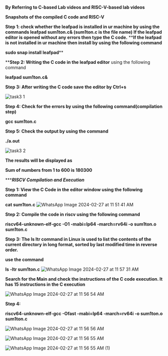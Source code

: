 **By Referring to C-based Lab videos and RISC-V-based lab videos**

**Snapshots of the compiled C code and RISC-V**

**Step 1: check whether the leafpad is installed in ur machine by using the commands
leafpad sum1ton.c& (sum1ton.c is the file name)
If the leafpad editor is opened without any errors then type the C code.**
****If the leafpad is not installed in ur machine then install by using the following command**

**sudo snap install leafpad****


****Step 2: Writing the C code in the leafpad editor** using the following command

**leafpad sum1ton.c&**



**Step 3: After writing the C code save the editor by Ctrl+s**

![task3 1](https://github.com/rajath55555/rajathkumar/assets/119932039/59046b31-35d6-4afe-9a91-c101beea5967)



**Step 4: Check for the errors by using the following command(compilation step)**

**gcc sum1ton.c**

**Step 5: Check the output by using the command**

**./a.out**

![task3 2](https://github.com/rajath55555/rajathkumar/assets/119932039/4d5e8199-d14b-4229-8e6f-e9a62bc16bae)


**The results will be displayed as** 

**Sum of numbers from 1 to 600 is 180300**


********************************************************RISCV Compilation and Execution*****************************************************

**Step 1: View the C Code in the editor window using the following command**

**cat sum1ton.c**
![WhatsApp Image 2024-02-27 at 11 51 41 AM](https://github.com/ajeethdani/ajeetkumarkdani/assets/114277218/8cfda518-af70-4453-8c98-78517e8dd6d9)


**Step 2: Compile the code in riscv using the following command**

**riscv64-unknown-elf-gcc -O1 -mabi=lp64 -march=rv64i -o sum1ton.o sum1ton.c**

**Step 3: The ls ltr command in Linux is used to list the contents of the current directory in long format, sorted by last modified time in reverse order.**

**use the command**

**ls -ltr sum1ton.c**
![WhatsApp Image 2024-02-27 at 11 57 31 AM](https://github.com/ajeethdani/ajeetkumarkdani/assets/114277218/94dcbb78-13c0-4509-97cf-a4290e0f8346)


**Search for the Main and check the instructions of the C code execution. It has 15 instructions in the C execution**

![WhatsApp Image 2024-02-27 at 11 56 54 AM](https://github.com/ajeethdani/ajeetkumarkdani/assets/114277218/bc85cf82-6f55-444c-9883-9ffe98e62269)



**Step 4:**

**riscv64-unknown-elf-gcc -Ofast -mabi=lp64 -march=rv64i -o sum1ton.o sum1ton.c**

![WhatsApp Image 2024-02-27 at 11 56 56 AM](https://github.com/ajeethdani/ajeetkumarkdani/assets/114277218/8f4a8e7f-7a17-47fd-ae80-d8cfcef6f633)


![WhatsApp Image 2024-02-27 at 11 56 55 AM](https://github.com/ajeethdani/ajeetkumarkdani/assets/114277218/ad3d5a03-49fb-4419-bf21-374e9a35cd42)


![WhatsApp Image 2024-02-27 at 11 56 55 AM (1)](https://github.com/ajeethdani/ajeetkumarkdani/assets/114277218/10a99f1d-b5d8-498e-88bd-66ef06cbfb49)





